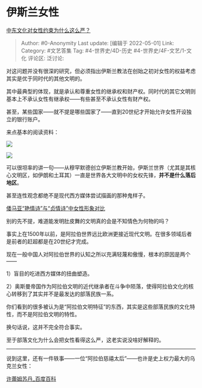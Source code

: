 # 伊斯兰女性
[中东文化对女性约束为什么这么严？](https://www.zhihu.com/question/21943086/answer/2466065140)

> Author: #0-Anonymity
> Last update: [编辑于 2022-05-01]
> Link:
> Category: #文艺答集
> Tag: #4-世界史/4D-历史 #4-世界史/4F-文艺/1-文化
> 评论区:
> 泛讨论:

对这问题并没有很深的研究，但必须指出伊斯兰教法在创始之初对女性的权益考虑其实是优于同时代的其他文明的。

其中最典型的体现，就是承认和尊重女性的继承权和财产权。同时代的其它文明则基本上不承认女性有继承权——有些甚至不承认女性有财产权。

甚至，某些国家——就不提是哪些国家了——直到20世纪才开始允许女性开设独立的银行账户。

来点基本的阅读资料：

![](https://pic1.zhimg.com/50/v2-b00bc7736f8f7f0e87ab7186110adf1f_720w.jpg?source=1940ef5c)

![](https://pic1.zhimg.com/50/v2-2433e846e4d5f8f45d09b20a11b994a1_720w.jpg?source=1940ef5c)

可以很坦率的讲一句——从穆罕默德创立伊斯兰教开始，伊斯兰世界（尤其是其核心文明区，如伊朗和土耳其）一直是世界各大文明中的女权先锋，**并不是什么落后地区**。

甚至连性观念都绝不是现代西方媒体尝试描画的那种鬼样子。

[倭马亚“艳情诗”与“贞情诗”中女性形象对比](https://link.zhihu.com/?target=https%3A//wk.baidu.com/view/e52309d27f1922791688e841%3Fpcf%3D2%26re%3Dview%26bfetype%3Dnew)

别的先不提，难道能发明肚皮舞的文明真的会是不知情色为何物的吗？

事实上在1500年以前，是阿拉伯世界远比欧洲更接近现代文明。在很多领域后者是前者的赶超都是在20世纪才完成。

现在一般中国人对阿拉伯世界的认知之所以充满轻蔑和傲慢，根本的原因是两个——

1）盲目的吃进西方媒体的扭曲塑造。

2）奥斯曼帝国作为阿拉伯文明的近代继承者在斗争中陨落，使得阿拉伯文化的核心转移到了其实并不是最发达的部落民族一系。

你们看到的很多被认为是“阿拉伯文明特征”的东西，其实是这些部落民族的文化特性，而不是阿拉伯文明的特性。

换句话说，这并不完全符合事实。

至于部落文化为什么会把女性看得这么严，这老实说没啥好解释的。

---

说到这里，还有一件轶事——一位“阿拉伯慈禧太后”——也许是史上权力最大的乌克兰女性：

[许蕾姆苏丹_百度百科](https://link.zhihu.com/?target=https%3A//baike.baidu.com/item/%25E8%25AE%25B8%25E8%2595%25BE%25E5%25A7%2586%25E8%258B%258F%25E4%25B8%25B9/9828561)
